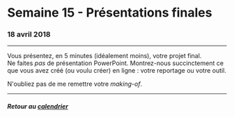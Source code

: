 # Semaine 15 - Présentations finales

### 18 avril 2018

-----

Vous présentez, en 5 minutes (idéalement moins), votre projet final.<br>Ne faites *pas* de présentation PowerPoint. Montrez-nous succinctement ce que vous avez créé (ou voulu créer) en ligne&nbsp;: votre reportage ou votre outil.

N'oubliez pas de me remettre votre *making-of*.

-----

##### Retour au [calendrier](/calendrier.md)
